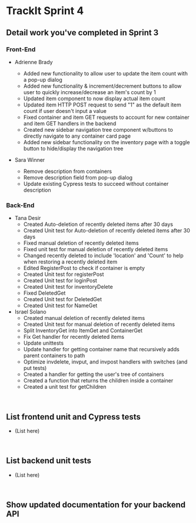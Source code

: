# TrackIt Sprint 4

## Detail work you've completed in Sprint 3

### Front-End
* Adrienne Brady
  * Added new functionality to allow user to update the item count with a pop-up dialog
  * Added new functionality & increment/decrement buttons to allow user to quickly increase/decrease an item's count by 1
  * Updated item component to now display actual item count
  * Updated item HTTP POST request to send "1" as the default item count if user doesn't input a value
  * Fixed container and item GET requests to account for new container and item GET handlers in the backend
  * Created new sidebar navigation tree component w/buttons to directly navigate to any container card page
  * Added new sidebar functionality on the inventory page with a toggle button to hide/display the navigation tree


* Sara Winner
  * Remove description from containers
  * Remove description field from pop-up dialog
  * Update existing Cypress tests to succeed without container description 

### Back-End
* Tana Desir
  *  Created Auto-deletion of recently deleted items after 30 days
  *  Created Unit test for Auto-deletion of recently deleted items after 30 days
  *  Fixed manual deletion of recently deleted items
  *  Fixed unit test for manual deletion of recently deleted items
  *  Changed recently deleted to include 'location' and 'Count' to help when restoring a recently deleted item
  *  Edited RegisterPost to check if container is empty
  *  Created Unit test for registerPost
  *  Created Unit test for loginPost
  *  Created Unit test for inventoryDelete
  *  Fixed DeletedGet
  *  Created Unit test for DeletedGet
  *  Created Unit test for NameGet
* Israel Solano
  *  Created manual deletion of recently deleted items
  *  Created Unit test for manual deletion of recently deleted items
  *  Split InventoryGet into ItemGet and ContainerGet
  *  Fix Get handler for recently deleted items
  *  Update unittests
  *  Update handler for getting container name that recursively adds parent containers to path
  *  Optimize invdelete, invput, and invpost handlers with switches (and put tests)
  *  Created a handler for getting the user's tree of containers
  *  Created a function that returns the children inside a container
  *  Created a unit test for getChildren
<p>&nbsp;</p>

## List frontend unit and Cypress tests
* (List here)
<p>&nbsp;</p>

## List backend unit tests
* (List here)
<p>&nbsp;</p>

## Show updated documentation for your backend API 
